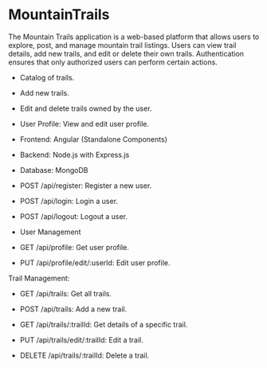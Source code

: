 # MountainTrails

The Mountain Trails application is a web-based platform that allows users to explore, post, and manage mountain trail listings. Users can view trail details, add new trails, and edit or delete their own trails. Authentication ensures that only authorized users can perform certain actions.

* Catalog of trails.

* Add new trails.

* Edit and delete trails owned by the user.

* User Profile: View and edit user profile.

* Frontend: Angular (Standalone Components)

* Backend: Node.js with Express.js

* Database: MongoDB

* POST /api/register: Register a new user.

* POST /api/login: Login a user.

* POST /api/logout: Logout a user.

* User Management

* GET /api/profile: Get user profile.

* PUT /api/profile/edit/:userId: Edit user profile.

Trail Management:

* GET /api/trails: Get all trails.

* POST /api/trails: Add a new trail.

* GET /api/trails/:trailId: Get details of a specific trail.

* PUT /api/trails/edit/:trailId: Edit a trail.

* DELETE /api/trails/:trailId: Delete a trail.

